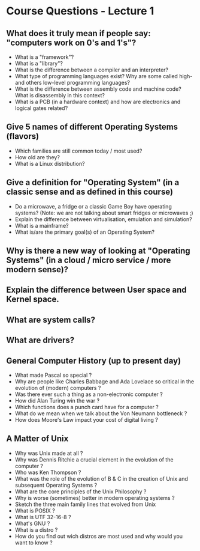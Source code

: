 # Course Questions - Lecture 1 

## What does it truly mean if people say: "computers work on 0's and 1's"?

- What is a "framework"?
- What is a "library"?
- What is the difference between a compiler and an interpreter?
- What type of programming languages exist? Why are some called high- and others low-level programming languages?
- What is the difference between assembly code and machine code? What is disassembly in this context?
- What is a PCB (in a hardware context) and how are electronics and logical gates related? 

## Give 5 names of different Operating Systems (flavors)

- Which families are still common today / most used?
- How old are they?
- What is a Linux distribution?

## Give a definition for "Operating System" (in a classic sense and as defined in this course)

- Do a microwave, a fridge or a classic Game Boy have operating systems? (Note: we are not talking about smart fridges or microwaves ;)
- Explain the difference between virtualisation, emulation and simulation?
- What is a mainframe?
- What is/are the primary goal(s) of an Operating System?

## Why is there a new way of looking at "Operating Systems" (in a cloud / micro service / more modern sense)?

## Explain the difference between User space and Kernel space.

## What are system calls?

## What are drivers?

## General Computer History (up to present day)

- What made Pascal so special ?
- Why are people like Charles Babbage and Ada Lovelace so critical in the evolution of (modern) computers ?
- Was there ever such a thing as a non-electronic computer ?
- How did Alan Turing win the war ?
- Which functions does a punch card have for a computer ?
- What do we mean when we talk about the Von Neumann bottleneck ?
- How does Moore's Law impact your cost of digital living ?

## A Matter of Unix

- Why was Unix made at all ?
- Why was Dennis Ritchie a crucial element in the evolution of the computer ?
- Who was Ken Thompson ?
- What was the role of the evolution of B & C in the creation of Unix and subsequent Operating Systems ?
- What are the core principles of the Unix Philosophy ?
- Why is worse (sometimes) better in modern operating systems ?
- Sketch the three main family lines that evolved from Unix
- What is POSIX ?
- What is UTF 32-16-8 ?
- What's GNU ?
- What is a distro ?
- How do you find out wich distros are most used and why would you want to know ?
